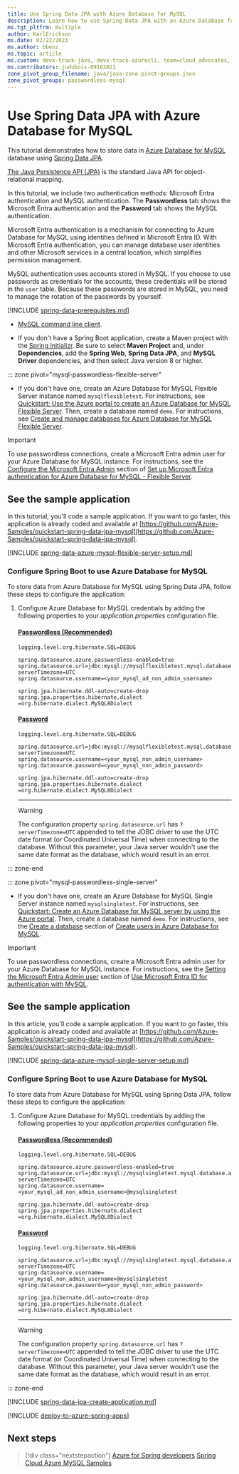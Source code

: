 ```yaml
---
title: Use Spring Data JPA with Azure Database for MySQL
description: Learn how to use Spring Data JPA with an Azure Database for MySQL database.
ms.tgt_pltfrm: multiple
author: KarlErickson
ms.date: 02/22/2023
ms.author: bbenz
ms.topic: article
ms.custom: devx-track-java, devx-track-azurecli, team=cloud_advocates, passwordless-java, spring-cloud-azure, devx-track-extended-java
ms.contributors: judubois-09162021
zone_pivot_group_filename: java/java-zone-pivot-groups.json
zone_pivot_groups: passwordless-mysql
---
```


# Use Spring Data JPA with Azure Database for MySQL

This tutorial demonstrates how to store data in [Azure Database for MySQL](/azure/mysql/) database using [Spring Data JPA](https://spring.io/projects/spring-data-jpa).

[The Java Persistence API (JPA)](https://en.wikipedia.org/wiki/Java_Persistence_API) is the standard Java API for object-relational mapping.

In this tutorial, we include two authentication methods: Microsoft Entra authentication and MySQL authentication. The **Passwordless** tab shows the Microsoft Entra authentication and the **Password** tab shows the MySQL authentication.

Microsoft Entra authentication is a mechanism for connecting to Azure Database for MySQL using identities defined in Microsoft Entra ID. With Microsoft Entra authentication, you can manage database user identities and other Microsoft services in a central location, which simplifies permission management.

MySQL authentication uses accounts stored in MySQL. If you choose to use passwords as credentials for the accounts, these credentials will be stored in the `user` table. Because these passwords are stored in MySQL, you need to manage the rotation of the passwords by yourself.

[!INCLUDE [spring-data-prerequisites.md](includes/spring-data-prerequisites.md)]
- [MySQL command line client](https://dev.mysql.com/downloads/).

- If you don't have a Spring Boot application, create a Maven project with the [Spring Initializr](https://start.spring.io/). Be sure to select **Maven Project** and, under **Dependencies**, add the **Spring Web**, **Spring Data JPA**, and **MySQL Driver** dependencies, and then select Java version 8 or higher.

::: zone pivot="mysql-passwordless-flexible-server"

- If you don't have one, create an Azure Database for MySQL Flexible Server instance named `mysqlflexibletest`. For instructions, see [Quickstart: Use the Azure portal to create an Azure Database for MySQL Flexible Server](/azure/mysql/flexible-server/quickstart-create-server-portal). Then, create a database named `demo`. For instructions, see [Create and manage databases for Azure Database for MySQL Flexible Server](/azure/mysql/flexible-server/how-to-create-manage-databases).

> [!IMPORTANT]
> To use passwordless connections, create a Microsoft Entra admin user for your Azure Database for MySQL instance. For instructions, see the [Configure the Microsoft Entra Admin](/azure/mysql/flexible-server/how-to-azure-ad#configure-the-azure-ad-admin) section of [Set up Microsoft Entra authentication for Azure Database for MySQL - Flexible Server](/azure/mysql/flexible-server/how-to-azure-ad).

## See the sample application

In this tutorial, you'll code a sample application. If you want to go faster, this application is already coded and available at [https://github.com/Azure-Samples/quickstart-spring-data-jpa-mysql](https://github.com/Azure-Samples/quickstart-spring-data-jpa-mysql).

[!INCLUDE [spring-data-azure-mysql-flexible-server-setup.md](includes/spring-data-azure-mysql-flexible-server-setup.md)]

### Configure Spring Boot to use Azure Database for MySQL

To store data from Azure Database for MySQL using Spring Data JPA, follow these steps to configure the application:

1. Configure Azure Database for MySQL credentials by adding the following properties to your *application.properties* configuration file.

   #### [Passwordless (Recommended)](#tab/passwordless)

   ```properties
   logging.level.org.hibernate.SQL=DEBUG

   spring.datasource.azure.passwordless-enabled=true
   spring.datasource.url=jdbc:mysql://mysqlflexibletest.mysql.database.azure.com:3306/demo?serverTimezone=UTC
   spring.datasource.username=<your_mysql_ad_non_admin_username>

   spring.jpa.hibernate.ddl-auto=create-drop
   spring.jpa.properties.hibernate.dialect =org.hibernate.dialect.MySQL8Dialect
   ```

   #### [Password](#tab/password)

   ```properties
   logging.level.org.hibernate.SQL=DEBUG

   spring.datasource.url=jdbc:mysql://mysqlflexibletest.mysql.database.azure.com:3306/demo?serverTimezone=UTC
   spring.datasource.username=<your_mysql_non_admin_username>
   spring.datasource.password=<your_mysql_non_admin_password>

   spring.jpa.hibernate.ddl-auto=create-drop
   spring.jpa.properties.hibernate.dialect =org.hibernate.dialect.MySQL8Dialect
   ```

    <!-- NOTE: The tab-block end-delimiter here (the "---") needs a 4-space indentation or it will be rendered as a hard rule. -->
    ---

   > [!WARNING]
   > The configuration property `spring.datasource.url` has `?serverTimezone=UTC` appended to tell the JDBC driver to use the UTC date format (or Coordinated Universal Time) when connecting to the database. Without this parameter, your Java server wouldn't use the same date format as the database, which would result in an error.

::: zone-end

::: zone pivot="mysql-passwordless-single-server"

- If you don't have one, create an Azure Database for MySQL Single Server instance named `mysqlsingletest`. For instructions, see [Quickstart: Create an Azure Database for MySQL server by using the Azure portal](/azure/mysql/single-server/quickstart-create-mysql-server-database-using-azure-portal). Then, create a database named `demo`. For instructions, see the [Create a database](/azure/mysql/single-server/how-to-create-users#create-a-database) section of [Create users in Azure Database for MySQL](/azure/mysql/single-server/how-to-create-users).

> [!IMPORTANT]
> To use passwordless connections, create a Microsoft Entra admin user for your Azure Database for MySQL instance. For instructions, see the [Setting the Microsoft Entra Admin user](/azure/mysql/single-server/how-to-configure-sign-in-azure-ad-authentication#setting-the-azure-ad-admin-user) section of [Use Microsoft Entra ID for authentication with MySQL](/azure/mysql/single-server/how-to-configure-sign-in-azure-ad-authentication).

## See the sample application

In this article, you'll code a sample application. If you want to go faster, this application is already coded and available at [https://github.com/Azure-Samples/quickstart-spring-data-jpa-mysql](https://github.com/Azure-Samples/quickstart-spring-data-jpa-mysql).

[!INCLUDE [spring-data-azure-mysql-single-server-setup.md](includes/spring-data-azure-mysql-single-server-setup.md)]

### Configure Spring Boot to use Azure Database for MySQL

To store data from Azure Database for MySQL using Spring Data JPA, follow these steps to configure the application:

1. Configure Azure Database for MySQL credentials by adding the following properties to your *application.properties* configuration file.

   #### [Passwordless (Recommended)](#tab/passwordless)

   ```properties
   logging.level.org.hibernate.SQL=DEBUG

   spring.datasource.azure.passwordless-enabled=true
   spring.datasource.url=jdbc:mysql://mysqlsingletest.mysql.database.azure.com:3306/demo?serverTimezone=UTC
   spring.datasource.username=<your_mysql_ad_non_admin_username>@mysqlsingletest

   spring.jpa.hibernate.ddl-auto=create-drop
   spring.jpa.properties.hibernate.dialect =org.hibernate.dialect.MySQL8Dialect
   ```

   #### [Password](#tab/password)

   ```properties
   logging.level.org.hibernate.SQL=DEBUG

   spring.datasource.url=jdbc:mysql://mysqlsingletest.mysql.database.azure.com:3306/demo?serverTimezone=UTC
   spring.datasource.username=<your_mysql_non_admin_username>@mysqlsingletest
   spring.datasource.password=<your_mysql_non_admin_password>

   spring.jpa.hibernate.ddl-auto=create-drop
   spring.jpa.properties.hibernate.dialect =org.hibernate.dialect.MySQL8Dialect
   ```

    <!-- NOTE: The tab-block end-delimiter here (the "---") needs a 4-space indentation or it will be rendered as a hard rule, and the following note won't be properly indented. -->
    ---

   > [!WARNING]
   > The configuration property `spring.datasource.url` has `?serverTimezone=UTC` appended to tell the JDBC driver to use the UTC date format (or Coordinated Universal Time) when connecting to the database. Without this parameter, your Java server wouldn't use the same date format as the database, which would result in an error.

::: zone-end

[!INCLUDE [spring-data-jpa-create-application.md](includes/spring-data-jpa-create-application.md)]

[!INCLUDE [deploy-to-azure-spring-apps](includes/deploy-to-azure-spring-apps.md)]

## Next steps

> [!div class="nextstepaction"]
> [Azure for Spring developers](../spring/index.yml)
> [Spring Cloud Azure MySQL Samples](https://github.com/Azure-Samples/azure-spring-boot-samples/tree/main/mysql)
